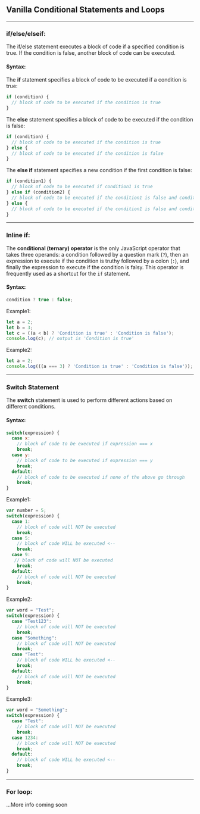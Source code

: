 ## Vanilla Conditional Statements and Loops

----------------------------------------------------------

### if/else/elseif:
The if/else statement executes a block of code if a specified condition is true. If the condition is false, another block of code can be executed.

#### Syntax:
The **if** statement specifies a block of code to be executed if a condition is true:
```javascript
if (condition) {
  // block of code to be executed if the condition is true
}
```
The **else** statement specifies a block of code to be executed if the condition is false:
```javascript
if (condition) {
  // block of code to be executed if the condition is true
} else {
  // block of code to be executed if the condition is false
}
```
The **else if** statement specifies a new condition if the first condition is false:
```javascript
if (condition1) {
  // block of code to be executed if condition1 is true
} else if (condition2) {
  // block of code to be executed if the condition1 is false and condition2 is true
} else {
  // block of code to be executed if the condition1 is false and condition2 is false
}
```

----------------------------------------------------------

### Inline if:
The **conditional (ternary) operator** is the only JavaScript operator that takes three operands: a condition followed by a question mark (`?`), then an expression to execute if the condition is truthy followed by a colon (`:`), and finally the expression to execute if the condition is falsy. This operator is frequently used as a shortcut for the `if` statement.

#### Syntax:
```javascript
condition ? true : false;
```

Example1:
```javascript
let a = 2;
let b = 3;    
let c = ((a < b) ? 'Condition is true' : 'Condition is false');
console.log(c); // output is 'Condition is true'
```

Example2:
```javascript
let a = 2;  
console.log(((a === 3) ? 'Condition is true' : 'Condition is false')); // output is 'Condition is false'
```
----------------------------------------------------------

### Switch Statement
The **switch** statement is used to perform different actions based on different conditions.

#### Syntax:
```javascript
switch(expression) {
  case x:
    // block of code to be executed if expression === x
    break;
  case y:
    // block of code to be executed if expression === y
    break;
  default:
    // block of code to be executed if none of the above go through
    break;
}
```

Example1:
```javascript
var number = 5;
switch(expression) {
  case 1:
    // block of code will NOT be executed
    break;
  case 5:
    // block of code WILL be executed <--
    break;
  case 9:
   // block of code will NOT be executed
    break;
  default:
    // block of code will NOT be executed
    break;
}
```

Example2:
```javascript
var word = "Test";
switch(expression) {
  case "Test123":
    // block of code will NOT be executed
    break;
  case "Something":
    // block of code will NOT be executed
    break;
  case "Test":
    // block of code WILL be executed <--
    break;
  default:
    // block of code will NOT be executed
    break;
}
```

Example3:
```javascript
var word = "Something";
switch(expression) {
  case "Test":
    // block of code will NOT be executed
    break;
  case 1234:
    // block of code will NOT be executed
    break;
  default:
    // block of code WILL be executed <--
    break;
}
```
----------------------------------------------------------

### For loop:

...More info coming soon